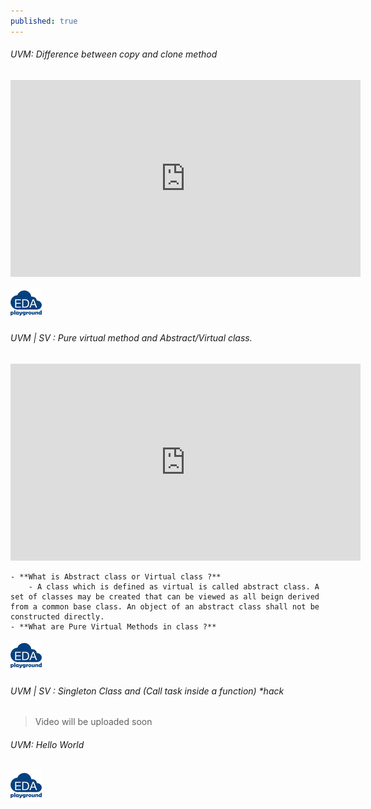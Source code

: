 ```yaml
---
published: true
---
```

###### UVM: Difference between copy and clone method
<iframe width="560" height="315" src="https://www.youtube.com/embed/ho-LfcG1eoU" title="YouTube video player" frameborder="0" allow="accelerometer; autoplay; clipboard-write; encrypted-media; gyroscope; picture-in-picture" allowfullscreen></iframe>

[![uvm_copy_clone](https://github.com/Adil3495/adil3495.github.io/blob/master/images/eda_logo.png?raw=true)](https://edaplayground.com/x/G9qS)


###### UVM | SV : Pure virtual method and Abstract/Virtual class.
<iframe width="560" height="315" src="https://www.youtube.com/embed/cbYsc-CqTQg" title="YouTube video player" frameborder="0" allow="accelerometer; autoplay; clipboard-write; encrypted-media; gyroscope; picture-in-picture" allowfullscreen></iframe>

	- **What is Abstract class or Virtual class ?**
    	- A class which is defined as virtual is called abstract class. A set of classes may be created that can be viewed as all beign derived from a common base class. An object of an abstract class shall not be constructed directly.
	- **What are Pure Virtual Methods in class ?**

[![uvm_pure_methods](https://github.com/Adil3495/adil3495.github.io/blob/master/images/eda_logo.png?raw=true)](https://edaplayground.com/x/F9JV)


###### UVM | SV : Singleton Class and (Call task inside a function) *hack
> Video will be uploaded soon


###### UVM: Hello World

[![uvm_hello_world](https://github.com/Adil3495/adil3495.github.io/blob/master/images/eda_logo.png?raw=true)](https://edaplayground.com/x/CRTB)
